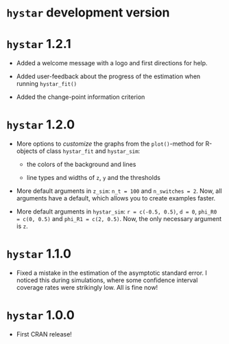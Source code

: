 # `hystar` development version

# `hystar` 1.2.1

* Added a welcome message with a logo and first directions for help.

* Added user-feedback about the progress of the estimation when running `hystar_fit()`

* Added the change-point information criterion

# `hystar` 1.2.0

* More options to *customize* the graphs from the `plot()`-method for R-objects of class `hystar_fit` and `hystar_sim`:

  - the colors of the background and lines
  
  - line types and widths of `z`, `y` and the thresholds

* More default arguments in `z_sim`: `n_t = 100` and `n_switches = 2`. Now, all arguments have a default, which allows you to create examples faster.

* More default arguments in `hystar_sim`: `r = c(-0.5, 0.5)`, `d = 0`, `phi_R0 = c(0, 0.5)` and `phi_R1 = c(2, 0.5)`. Now, the only necessary argument is `z`.

# `hystar` 1.1.0

* Fixed a mistake in the estimation of the asymptotic standard error. I noticed this during simulations, where some confidence interval coverage rates were strikingly low. All is fine now!

# `hystar` 1.0.0

* First CRAN release!

